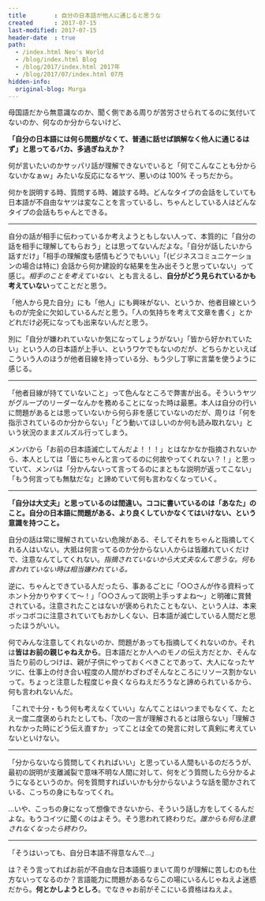 ```yaml
---
title        : 自分の日本語が他人に通じると思うな
created      : 2017-07-15
last-modified: 2017-07-15
header-date  : true
path:
  - /index.html Neo's World
  - /blog/index.html Blog
  - /blog/2017/index.html 2017年
  - /blog/2017/07/index.html 07月
hidden-info:
  original-blog: Murga
---
```


母国語だから無意識なのか、聞く側である周りが苦労させられてるのに気付いてないのか、何なのか分からないけど、

**「自分の日本語には何ら問題がなくて、普通に話せば誤解なく他人に通じるはず」と思ってるバカ、多過ぎねえか？**

何が言いたいのかサッパリ話が理解できないでいると「何でこんなことも分からないかなぁｗ」みたいな反応になるヤツ、悪いのは 100% そっちだから。

何かを説明する時、質問する時、雑談する時。どんなタイプの会話をしていても日本語が不自由なヤツは変なことを言っているし、ちゃんとしている人はどんなタイプの会話もちゃんとできる。

-----

自分の話が相手に伝わっているか考えようともしない人って、本質的に「自分の話を相手に理解してもらおう」とは思ってないんだよな。「自分が話したいから話すだけ」「相手の理解度も感情もどうでもいい」「(ビジネスコミュニケーションの場合は特に) 会話から何か建設的な結果を生み出そうと思っていない」って感じ。*相手のことを考えていない*、とも言えるし、**自分がどう見られているかも考えていない**ってことだと思う。

「他人から見た自分」にも「他人」にも興味がない、というか、他者目線というものが完全に欠如しているんだと思う。「人の気持ちを考えて文章を書く」とかどれだけ必死になっても出来ないんだと思う。

別に「自分が嫌われていないか気になってしょうがない」「皆から好かれていたい」という人の日本語が上手い、というワケでもないのだが、どちらかといえばこういう人のほうが他者目線を持っている分、もう少し丁寧に言葉を使うように感じる。

-----

「他者目線が持てていないこと」って色んなところで弊害が出る。そういうヤツがグループのリーダーなんかを務めることになった時は最悪。本人は自分の行いに問題があるとは思っていないから何ら非を感じていないのだが、周りは「何を指示されているのか分からない」「どう動いてほしいのか何も読み取れない」という状況のままズルズル行ってしまう。

メンバから「お前の日本語滅亡してんだよ！！！」とはなかなか指摘されないから、本人としては「皆にちゃんと言ってるのに何故やってくれない？！」と思っていて、メンバは「分かんないって言ってるのにまともな説明が返ってこない」「もう何言っても無駄だな」と諦めていて何も言わなくなっていく。

-----

**「自分は大丈夫」と思っているのは間違い。ココに書いているのは「あなた」のこと。自分の日本語に問題がある、より良くしていかなくてはいけない、という意識を持つこと。**

自分の話は常に理解されていない危険がある、そしてそれをちゃんと指摘してくれる人はいない。大抵は何言ってるのか分からない人からは皆離れていくだけで、注意なんてしてくれない。*指摘されていないから大丈夫なんて思うな。何も言われていない時は相当嫌われている。*

逆に、ちゃんとできている人だったら、事あるごとに「○○さんが作る資料ってホント分かりやすくて～！」「○○さんって説明上手っすよね～」と明確に賞賛されている。注意されたことはないが褒められたこともない、という人は、本来ボッコボコに注意されていてもおかしくない、日本語が滅亡している人間だと思ったほうがいい。

何でみんな注意してくれないのか、問題があっても指摘してくれないのか。それは**皆はお前の親じゃねえから**。日本語だとか人へのモノの伝え方だとか、そんな当たり前のしつけは、親が子供にやっておくべきことであって、大人になったヤツに、仕事上の付き合い程度の人間がわざわざそんなところにリソース割かないって。ちょっと注意した程度じゃ良くならねえだろうなと諦められているから、何も言われないんだ。

「これで十分・もう何も考えなくていい」なんてことはいつまでもなくて、たとえ一度二度褒められたとしても、「次の一言が理解されるとは限らない」「理解されなかった時にどう伝え直すか」ってことは全ての発言に対して真剣に考えていないといけない。

-----

「分からないなら質問してくれればいい」と思っている人間もいるのだろうが、最初の説明が支離滅裂で意味不明な人間に対して、何をどう質問したら分かるようになるというのか。何を質問すればいいかも分からないような話を聞かされている、こっちの身にもなってくれ。

…いや、こっちの身になって想像できないから、そういう話し方をしてくるんだよな。もうコイツに聞くのはよそう。そう思われて終わりだ。*誰からも何も注意されなくなったら終わり。*

-----

「そうはいっても、自分日本語不得意なんで…」

は？そう言ってればお前が不自由な日本語振りまいて周りが理解に苦しむのも仕方ないってなるのか？言語能力に問題があるならこの場にいるんじゃねえよ迷惑だから。**何とかしようとしろ**。でなきゃお前がそこにいる資格はねえよ。
